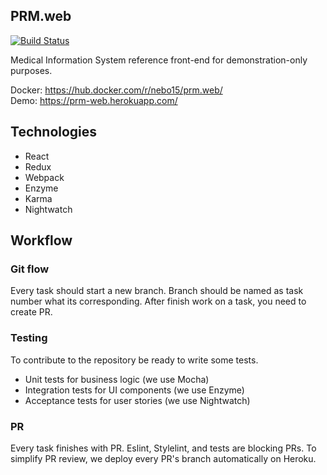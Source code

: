 ## PRM.web

[![Build Status](https://travis-ci.org/Nebo15/prm.web.svg?branch=master)](https://travis-ci.org/Nebo15/prm.web)

Medical Information System reference front-end for demonstration-only purposes.

Docker: https://hub.docker.com/r/nebo15/prm.web/   
Demo: https://prm-web.herokuapp.com/

## Technologies

- React
- Redux
- Webpack
- Enzyme
- Karma
- Nightwatch

## Workflow

### Git flow

Every task should start a new branch. Branch should be named as task number what its corresponding.
After finish work on a task, you need to create PR.

### Testing

To contribute to the repository be ready to write some tests.

- Unit tests for business logic (we use Mocha)
- Integration tests for UI components (we use Enzyme)
- Acceptance tests for user stories (we use Nightwatch)

### PR

Every task finishes with PR. Eslint, Stylelint, and tests are blocking PRs. To simplify PR review, we deploy every PR's branch automatically on Heroku.
